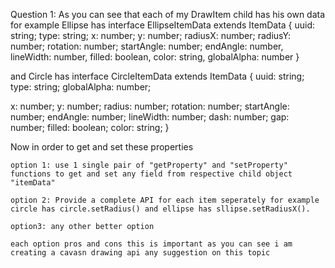 
Question 1: As you can see that each of my DrawItem child has his own data for example
Ellipse has 
interface EllipseItemData extends ItemData {
    uuid: string;
    type: string;
    x: number;
    y: number;
    radiusX: number;
    radiusY: number;
    rotation: number;
    startAngle: number;
    endAngle: number,
    lineWidth: number,
    filled: boolean,
    color: string,
    globalAlpha: number
}

and Circle has 
interface CircleItemData extends ItemData {
  uuid: string;
  type: string;
  globalAlpha: number;

  x: number;
  y: number;
  radius: number;
  rotation: number;
  startAngle: number;
  endAngle: number;
  lineWidth: number;
  dash: number;
  gap: number;
  filled: boolean;
  color: string;
}

Now in order to get and set these properties 

    option 1: use 1 single pair of "getProperty" and "setProperty" functions to get and set any field from respective child object "itemData"

    option 2: Provide a complete API for each item seperately for example circle has circle.setRadius() and ellipse has sllipse.setRadiusX(). 

    option3: any other better option

    each option pros and cons this is important as you can see i am creating a cavasn drawing api any suggestion on this topic   
